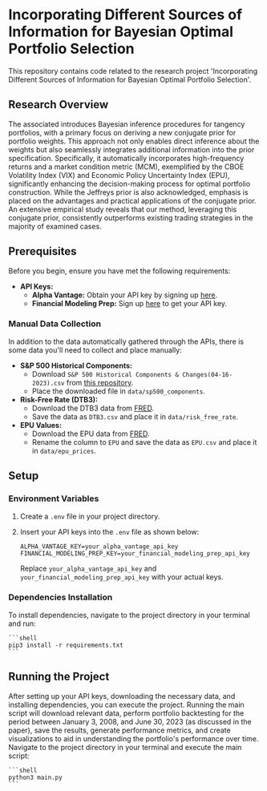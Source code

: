 # Incorporating Different Sources of Information for Bayesian Optimal Portfolio Selection

This repository contains code related to the research project 'Incorporating Different Sources of Information for Bayesian Optimal Portfolio Selection'. 

## Research Overview
The associated introduces Bayesian inference procedures for tangency portfolios, with a primary focus on deriving a new conjugate prior for portfolio weights. This approach not only enables direct inference about the weights but also seamlessly integrates additional information into the prior specification. Specifically, it automatically incorporates high-frequency returns and a market condition metric (MCM), exemplified by the CBOE Volatility Index (VIX) and Economic Policy Uncertainty Index (EPU), significantly enhancing the decision-making process for optimal portfolio construction. While the Jeffreys prior is also acknowledged, emphasis is placed on the advantages and practical applications of the conjugate prior. An extensive empirical study reveals that our method, leveraging this conjugate prior, consistently outperforms existing trading strategies in the majority of examined cases.

## Prerequisites

Before you begin, ensure you have met the following requirements:

- **API Keys:**
  - **Alpha Vantage:** Obtain your API key by signing up [here](https://www.alphavantage.co/).
  - **Financial Modeling Prep:** Sign up [here](https://financialmodelingprep.com/developer/docs/) to get your API key.

### Manual Data Collection
In addition to the data automatically gathered through the APIs, there is some data you'll need to collect and place manually:

- **S&P 500 Historical Components:**
  - Download `S&P 500 Historical Components & Changes(04-16-2023).csv` from [this repository](https://github.com/fja05680/sp500).
  - Place the downloaded file in `data/sp500_components`.
- **Risk-Free Rate (DTB3):**
  - Download the DTB3 data from [FRED](https://fred.stlouisfed.org/series/DTB3).
  - Save the data as `DTB3.csv` and place it in `data/risk_free_rate`.
- **EPU Values:**
  - Download the EPU data from [FRED](https://fred.stlouisfed.org/series/USEPUINDXD).
  - Rename the column to `EPU` and save the data as `EPU.csv` and place it in `data/epu_prices`.

## Setup

### Environment Variables

1. Create a `.env` file in your project directory.
2. Insert your API keys into the `.env` file as shown below:

    ```
    ALPHA_VANTAGE_KEY=your_alpha_vantage_api_key
    FINANCIAL_MODELING_PREP_KEY=your_financial_modeling_prep_api_key
    ```

    Replace `your_alpha_vantage_api_key` and `your_financial_modeling_prep_api_key` with your actual keys.

### Dependencies Installation

To install dependencies, navigate to the project directory in your terminal and run:

    ```shell
    pip3 install -r requirements.txt
    ```

## Running the Project

After setting up your API keys, downloading the necessary data, and installing dependencies, you can execute the project. Running the main script will download relevant data, perform portfolio backtesting for the period between January 3, 2008, and June 30, 2023 (as discussed in the paper), save the results, generate performance metrics, and create visualizations to aid in understanding the portfolio's performance over time. Navigate to the project directory in your terminal and execute the main script:

    ```shell
    python3 main.py
    ```
